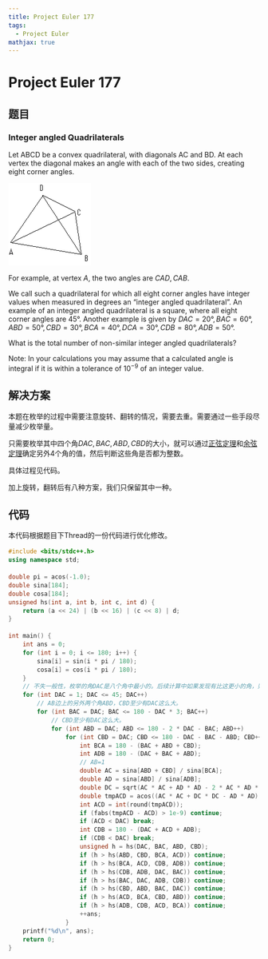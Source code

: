 ```yaml
---
title: Project Euler 177
tags:
  - Project Euler
mathjax: true
---
```

<escape><!-- more --></escape>
    
    
# Project Euler 177
## 题目
### Integer angled Quadrilaterals

Let ABCD be a convex quadrilateral, with diagonals AC and BD. At each vertex the diagonal makes an angle with each of the two sides, creating eight corner angles.

![](../images/p177_quad.gif)

For example, at vertex $A$, the two angles are $CAD, CAB$.

We call such a quadrilateral for which all eight corner angles have integer values when measured in degrees an “integer angled quadrilateral”. An example of an integer angled quadrilateral is a square, where all eight corner angles are $45°$. Another example is given by $DAC = 20°, BAC = 60°, ABD = 50°, CBD = 30°, BCA = 40°, DCA = 30°, CDB = 80°, ADB = 50°$.

What is the total number of non-similar integer angled quadrilaterals?

Note: In your calculations you may assume that a calculated angle is integral if it is within a tolerance of $10^{-9}$ of an integer value.


## 解决方案

本题在枚举的过程中需要注意旋转、翻转的情况，需要去重。需要通过一些手段尽量减少枚举量。

只需要枚举其中四个角$DAC,BAC,ABD,CBD$的大小，就可以通过[正弦定理](https://mathworld.wolfram.com/LawofSines.html)和[余弦定理](https://mathworld.wolfram.com/LawofCosines.html)确定另外$4$个角的值，然后判断这些角是否都为整数。

具体过程见代码。

加上旋转，翻转后有八种方案，我们只保留其中一种。

## 代码

本代码根据题目下Thread的一份代码进行优化修改。

```C++
#include <bits/stdc++.h>
using namespace std;

double pi = acos(-1.0);
double sina[184];
double cosa[184];
unsigned hs(int a, int b, int c, int d) {
    return (a << 24) | (b << 16) | (c << 8) | d;
}

int main() {
    int ans = 0;
    for (int i = 0; i <= 180; i++) {
        sina[i] = sin(i * pi / 180);
        cosa[i] = cos(i * pi / 180);
    }
    // 不失一般性，枚举的角DAC是八个角中最小的。后续计算中如果发现有比这更小的角，则直接跳出循环。
    for (int DAC = 1; DAC <= 45; DAC++)
        // AB边上的另外两个角ABD，CBD至少有DAC这么大。
        for (int BAC = DAC; BAC <= 180 - DAC * 3; BAC++)
            // CBD至少有DAC这么大。
            for (int ABD = DAC; ABD <= 180 - 2 * DAC - BAC; ABD++)
                for (int CBD = DAC; CBD <= 180 - DAC - BAC - ABD; CBD++) {
                    int BCA = 180 - (BAC + ABD + CBD);
                    int ADB = 180 - (DAC + BAC + ABD);
                    // AB=1
                    double AC = sina[ABD + CBD] / sina[BCA];
                    double AD = sina[ABD] / sina[ADB];
                    double DC = sqrt(AC * AC + AD * AD - 2 * AC * AD * cosa[DAC]);
                    double tmpACD = acos((AC * AC + DC * DC - AD * AD) / (2 * AC * DC)) * 180 / pi;
                    int ACD = int(round(tmpACD));
                    if (fabs(tmpACD - ACD) > 1e-9) continue;
                    if (ACD < DAC) break;
                    int CDB = 180 - (DAC + ACD + ADB);
                    if (CDB < DAC) break;
                    unsigned h = hs(DAC, BAC, ABD, CBD);
                    if (h > hs(ABD, CBD, BCA, ACD)) continue;
                    if (h > hs(BCA, ACD, CDB, ADB)) continue;
                    if (h > hs(CDB, ADB, DAC, BAC)) continue;
                    if (h > hs(BAC, DAC, ADB, CDB)) continue;
                    if (h > hs(CBD, ABD, BAC, DAC)) continue;
                    if (h > hs(ACD, BCA, CBD, ABD)) continue;
                    if (h > hs(ADB, CDB, ACD, BCA)) continue;
                    ++ans;
                }
    printf("%d\n", ans);
    return 0;
}

```